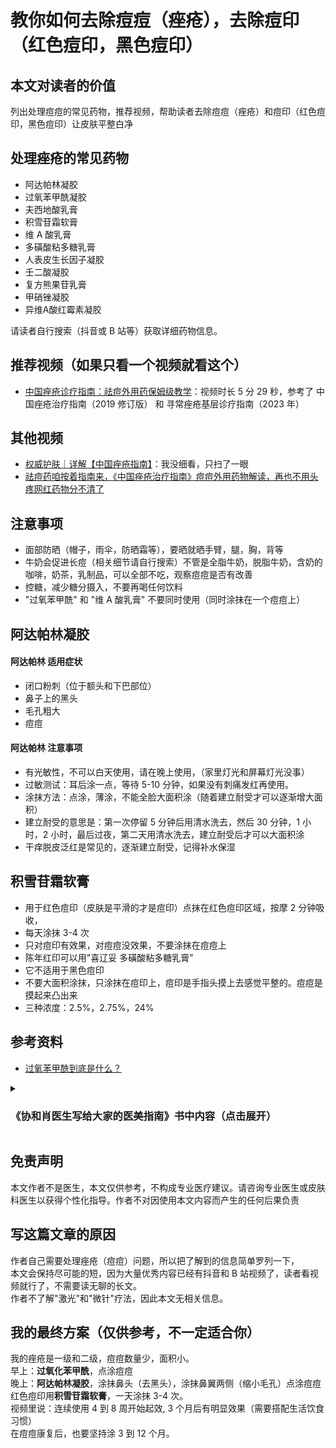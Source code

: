 # 教你如何去除痘痘（痤疮），去除痘印（红色痘印，黑色痘印）

## 本文对读者的价值
列出处理痘痘的常见药物，推荐视频，帮助读者去除痘痘（痤疮）和痘印（红色痘印，黑色痘印）让皮肤平整白净

## 处理痤疮的常见药物
- 阿达帕林凝胶
- 过氧苯甲酰凝胶
- 夫西地酸乳膏
- 积雪苷霜软膏
- 维 A 酸乳膏
- 多磺酸粘多糖乳膏
- 人表皮生长因子凝胶
- 壬二酸凝胶
- 复方熊果苷乳膏
- 甲硝锉凝胶
- 异维A酸红霉素凝胶

请读者自行搜索（抖音或 B 站等）获取详细药物信息。

## 推荐视频（如果只看一个视频就看这个）
- [中国痤疮诊疗指南：祛痘外用药保姆级教学](https://www.bilibili.com/video/BV1Ei4y1r7rX/)：视频时长 5 分 29 秒，参考了 中国痤疮治疗指南（2019 修订版） 和 寻常痤疮基层诊疗指南（2023 年）

## 其他视频
- [权威护肤｜详解【中国痤疮指南】](bilibili.com/video/BV1BT411B7tZ/)：我没细看，只扫了一眼
- [祛痘药咱按着指南来，《中国痤疮治疗指南》痘痘外用药物解读，再也不用头疼网红药物分不清了](https://www.bilibili.com/video/BV1XY411K7fp)

## 注意事项
- 面部防晒（帽子，雨伞，防晒霜等），要晒就晒手臂，腿，胸，背等
- 牛奶会促进长痘（相关细节请自行搜索）不管是全脂牛奶，脱脂牛奶，含奶的咖啡，奶茶，乳制品，可以全部不吃，观察痘痘是否有改善
- 控糖，减少糖分摄入，不要再喝任何饮料
- "过氧苯甲酰" 和 "维 A 酸乳膏" 不要同时使用（同时涂抹在一个痘痘上）

## 阿达帕林凝胶
#### 阿达帕林 适用症状
- 闭口粉刺（位于额头和下巴部位）
- 鼻子上的黑头
- 毛孔粗大
- 痘痘

#### 阿达帕林 注意事项
- 有光敏性，不可以白天使用，请在晚上使用，（家里灯光和屏幕灯光没事）
- 过敏测试：耳后涂一点，等待 5-10 分钟，如果没有刺痛发红再使用。
- 涂抹方法：点涂，薄涂，不能全脸大面积涂（随着建立耐受才可以逐渐增大面积）
- 建立耐受的意思是：第一次停留 5 分钟后用清水洗去，然后 30 分钟，1 小时，2 小时，最后过夜，第二天用清水洗去，建立耐受后才可以大面积涂
- 干痒脱皮泛红是常见的，逐渐建立耐受，记得补水保湿

## 积雪苷霜软膏
- 用于红色痘印（皮肤是平滑的才是痘印）点抹在红色痘印区域，按摩 2 分钟吸收，
- 每天涂抹 3-4 次
- 只对痘印有效果，对痘痘没效果，不要涂抹在痘痘上
- 陈年红印可以用"喜辽妥 多磺酸粘多糖乳膏"
- 它不适用于黑色痘印
- 不要大面积涂抹，只涂抹在痘印上，痘印是手指头摸上去感觉平整的。痘痘是摸起来凸出来
- 三种浓度：2.5%，2.75%，24%

## 参考资料
- [过氧苯甲酰到底是什么？](http://www.pumcderm.net/list/174/697.html)

<details>
  <summary><h3>《协和肖医生写给大家的医美指南》书中内容（点击展开）</h3></summary>
刷酸，以前叫果酸换肤。
利用中高浓度的酸性凝胶腐蚀掉表面的角质层。
不限于果酸，水杨酸，壬二酸，维 A 酸等等。

果酸：医用浓度是 20%～70%，家用护肤品的浓度是  5% 左右。
果酸就是单纯的化学剥脱，没有什么副作用。

水杨酸：医用浓度  10%～20%，家用浓度是  0.5%～2%。
剥脱效果稍微弱一点，不如果酸，
好处是有一定抗炎效果，如果长红色痘痘，水杨酸的效果比果酸好。

壬二酸：医用浓度 10%～30%，家用护肤品中比较少见。
主要用于脸上角质层比较厚的地方。
缺点是用完之后，皮肤灼烧刺痒的感觉比较明显。

根据皮肤的状况和位置的不同，所用酸的浓度也不同，
面部一般  20%～30% 的浓度，眼睑不适合刷酸，皮肤很薄。
如果后背皮肤特别厚的痘痘和闭口，浓度  70%。

多久做一次医美刷酸？间隔一个月。
如果以后规律进行，两周一次比较合理，最频繁也不要一周一次。
不建议同时用医美刷酸和家用含酸护肤品。
大于等于 2 次刷酸如果皮肤变得更糟糕或者敏感，及时停止，并且去皮肤科门诊就诊。

### 无论医美刷酸还是日常酸性护肤品
原理完全相同，区别是酸的类别和浓度。
一定要在有资质的医疗机构，用医用级别的果酸，水杨酸或者壬二酸。
无论任何浓度的维 A 酸，都必须经过皮肤科医生开处方。
</details>

<!--
## 皮肤相关内容视频创作者
- [皮科医生魏小博](https://space.bilibili.com/456404164/upload/video)
-->

## 免责声明
本文作者不是医生，本文仅供参考，不构成专业医疗建议。请咨询专业医生或皮肤科医生以获得个性化指导。作者不对因使用本文内容而产生的任何后果负责

## 写这篇文章的原因
作者自己需要处理痤疮（痘痘）问题，所以把了解到的信息简单罗列一下，    
本文会保持尽可能的短，因为大量优秀内容已经有抖音和 B 站视频了，读者看视频就行了，不需要读无聊的长文。    
作者不了解"激光"和"微针"疗法，因此本文无相关信息。   

## 我的最终方案（仅供参考，不一定适合你）
我的痤疮是一级和二级，痘痘数量少，面积小。  
早上：**过氧化苯甲酰**，点涂痘痘  
晚上：**阿达帕林凝胶**，涂抹鼻头（去黑头），涂抹鼻翼两侧（缩小毛孔）点涂痘痘    
红色痘印用**积雪苷霜软膏**，一天涂抹 3-4 次。  
视频里说：连续使用 4 到 8 周开始起效, 3 个月后有明显效果（需要搭配生活饮食习惯）  
在痘痘康复后，也要坚持涂 3 到 12 个月。  
